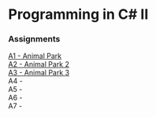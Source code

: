 # Programming in C# II
### Assignments

[A1 - Animal Park](../../tree/master/A1-AnimalPark/Assignment1)  
[A2 - Animal Park 2](../../tree/master/A2-AnimalPark2/Assignment2)  
[A3 - Animal Park 3](../../tree/master/A3-AnimalPark3/Assignment3)  
A4 -  
A5 -  
A6 -  
A7 -  
